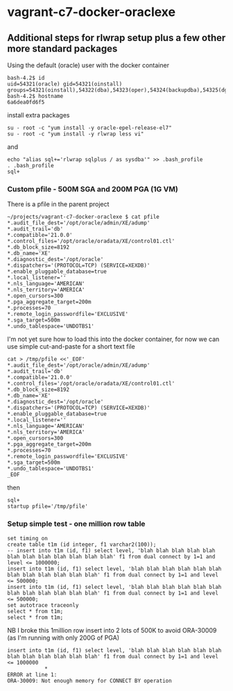 # vagrant-c7-docker-oraclexe




## Additional steps for rlwrap setup plus a few other more standard packages

Using the default (oracle) user with the docker container


```
bash-4.2$ id
uid=54321(oracle) gid=54321(oinstall) groups=54321(oinstall),54322(dba),54323(oper),54324(backupdba),54325(dgdba),54326(kmdba),54330(racdba)
bash-4.2$ hostname
6a6dea0fd6f5
```

install extra packages

```
su - root -c "yum install -y oracle-epel-release-el7"
su - root -c "yum install -y rlwrap less vi"
```

and
```
echo "alias sql+='rlwrap sqlplus / as sysdba'" >> .bash_profile
. .bash_profile
sql+
```

### Custom pfile - 500M SGA and 200M PGA (1G VM)


There is a pfile in the parent project

```
~/projects/vagrant-c7-docker-oraclexe $ cat pfile
*.audit_file_dest='/opt/oracle/admin/XE/adump'
*.audit_trail='db'
*.compatible='21.0.0'
*.control_files='/opt/oracle/oradata/XE/control01.ctl'
*.db_block_size=8192
*.db_name='XE'
*.diagnostic_dest='/opt/oracle'
*.dispatchers='(PROTOCOL=TCP) (SERVICE=XEXDB)'
*.enable_pluggable_database=true
*.local_listener=''
*.nls_language='AMERICAN'
*.nls_territory='AMERICA'
*.open_cursors=300
*.pga_aggregate_target=200m
*.processes=70
*.remote_login_passwordfile='EXCLUSIVE'
*.sga_target=500m
*.undo_tablespace='UNDOTBS1'
```

I'm not yet sure how to load this into the docker container, for now we can use simple cut-and-paste for a short text file
```
cat > /tmp/pfile <<'_EOF'
*.audit_file_dest='/opt/oracle/admin/XE/adump'
*.audit_trail='db'
*.compatible='21.0.0'
*.control_files='/opt/oracle/oradata/XE/control01.ctl'
*.db_block_size=8192
*.db_name='XE'
*.diagnostic_dest='/opt/oracle'
*.dispatchers='(PROTOCOL=TCP) (SERVICE=XEXDB)'
*.enable_pluggable_database=true
*.local_listener=''
*.nls_language='AMERICAN'
*.nls_territory='AMERICA'
*.open_cursors=300
*.pga_aggregate_target=200m
*.processes=70
*.remote_login_passwordfile='EXCLUSIVE'
*.sga_target=500m
*.undo_tablespace='UNDOTBS1'
_EOF
```

then 

```
sql+
startup pfile='/tmp/pfile'
```



### Setup simple test - one million row table

```
set timing on
create table t1m (id integer, f1 varchar2(100));
-- insert into t1m (id, f1) select level, 'blah blah blah blah blah blah blah blah blah blah blah blah' f1 from dual connect by 1=1 and level <= 1000000;
insert into t1m (id, f1) select level, 'blah blah blah blah blah blah blah blah blah blah blah blah' f1 from dual connect by 1=1 and level <= 500000;
insert into t1m (id, f1) select level, 'blah blah blah blah blah blah blah blah blah blah blah blah' f1 from dual connect by 1=1 and level <= 500000;
set autotrace traceonly
select * from t1m;
select * from t1m;
```

NB I broke this 1million row insert into 2 lots of 500K to avoid ORA-30009 (as I'm running with only 200G of PGA)

```
insert into t1m (id, f1) select level, 'blah blah blah blah blah blah blah blah blah blah blah blah' f1 from dual connect by 1=1 and level <= 1000000
            *
ERROR at line 1:
ORA-30009: Not enough memory for CONNECT BY operation
```



